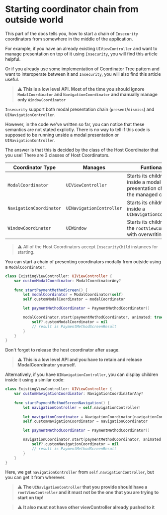 # Starting coordinator chain from outside world

This part of the docs tells you, how to start a chain of `Insecurity` coordinators from somewhere in the middle of the application. 

For example, if you have an already existing `UIViewController` and want to manage presentation on top of it using `Insecurity`, you will find this article helpful.

Or if you already use some implementation of Coordinator Tree pattern and want to interoperate between it and `Insecurity`, you will also find this article useful.

> ⚠️ **This is a low level API. Most of the time you should ignore `ModalCoordinator` and `NavigationCoordinator` and manually manage only `WindowCoordinator`**

`Insecurity` support both modal presentation chain (`present`/`dismiss`) and `UINavigationController`.

However, in the code we've written so far, you can notice that these semantics are not stated explictly. There is no way to tell if this code is supposed to be running unside a modal presentation or `UINavigationController`.

The answer is that this is decided by the class of the Host Coordinator that you use!
There are 3 classes of Host Coordinators.

Coordinator Type|Manages|Funtionality
---|---|---
`ModalCoordinator`|`UIViewController`|Starts its children inside a modal presentation chain of the managed controller
`NavigationCoordinator`|`UINavigationController`|Starts its children inside a `UINavigationController`
`WindowCoordinator`|`UIWindow`|Starts its children on the `rootViewController` with overwriting

> ⚠️ All of the Host Coordinators accept `InsecurityChild` instances for starting.

You can start a chain of presenting coordinators modally from outside using a `ModalCoordinator`.

```swift
class ExistingViewController: UIViewController {
    var customModalCoordinator: ModalCoordinatorAny?
    
    func startPaymentMethodScreen() {
        let modalCoordinator = ModalCoordinator(self)
        self.customModalCoordinator = modalCoordinator

        let paymentMethodCoordinator = PaymentMethodCoordinator()

        modalCoordinator.start(paymentMethodCoordinator, animated: true) { [weak self] result in
            self?.customModalCoordinator = nil
            // result is PaymentMethodScreenResult
        }
    }
}
```

Don't forget to release the host coordinator after usage.

> ⚠️ **This is a low level API and you have to retain and release ModalCoordinator yourself.**

Alternatively, if you have `UINavigationController`, you can display children inside it using a similar code:

```swift
class ExistingViewController: UIViewController {
    var customNavigationCoordinator: NavigationCoordinatorAny?
    
    func startPaymentMethodScreenNavigation() {
        let navigationController = self.navigationController!
        
        let navigationCoordinator = NavigationCoordinator(navigationController)
        self.customNavigationCoordinator = navigationCoordinator

        let paymentMethodCoordinator = PaymentMethodCoordinator()

        navigationCoordinator.start(paymentMethodCoordinator, animated: true) { [weak self] result in
            self?.customNavigationCoordinator = nil
            // result is PaymentMethodScreenResult
        }
    }
}
```

Here, we get `navigationController` from `self.navigationController`, but you can get it from wherever.

> ⚠️ **The `UINavigationController` that you provide should have a `rootViewController` and it must not be the one that you are trying to start on top!**

> ⚠️ **It also must not have other viewController already pushed to it**